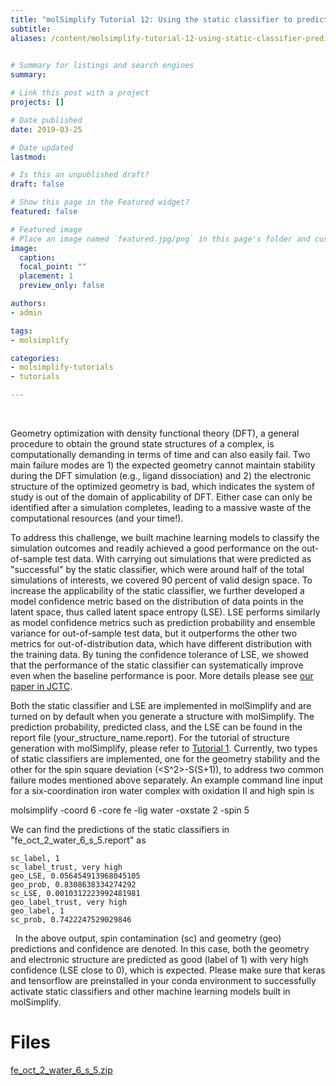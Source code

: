 ```yaml
---
title: "molSimplify Tutorial 12: Using the static classifier to predict your simulation outcomes before they waste your time"
subtitle:
aliases: /content/molsimplify-tutorial-12-using-static-classifier-predict-your-simulation-outcomes-they-waste
 

# Summary for listings and search engines
summary: 

# Link this post with a project
projects: []

# Date published
date: 2019-03-25

# Date updated
lastmod: 

# Is this an unpublished draft?
draft: false

# Show this page in the Featured widget?
featured: false

# Featured image
# Place an image named `featured.jpg/png` in this page's folder and customize its options here.
image:
  caption: 
  focal_point: ""
  placement: 1
  preview_only: false

authors:
- admin

tags:
- molsimplify

categories:
- molsimplify-tutorials
- tutorials

---
```

 


Geometry optimization with density functional theory (DFT), a general procedure to obtain the ground state structures of a complex, is computationally demanding in terms of time and can also easily fail. Two main failure modes are 1) the expected geometry cannot maintain stability during the DFT simulation (e.g., ligand dissociation) and 2) the electronic structure of the optimized geometry is bad, which indicates the system of study is out of the domain of applicability of DFT. Either case can only be identified after a simulation completes, leading to a massive waste of the computational resources (and your time!).


To address this challenge, we built machine learning models to classify the simulation outcomes and readily achieved a good performance on the out-of-sample test data. With carrying out simulations that were predicted as "successful" by the static classifier, which were around half of the total simulations of interests, we covered 90 percent of valid design space. To increase the applicability of the static classifier, we further developed a model confidence metric based on the distribution of data points in the latent space, thus called latent space entropy (LSE). LSE performs similarly as model confidence metrics such as prediction probability and ensemble variance for out-of-sample test data, but it outperforms the other two metrics for out-of-distribution data, which have different distribution with the training data. By tuning the confidence tolerance of LSE, we showed that the performance of the static classifier can systematically improve even when the baseline performance is poor. More details please see [our paper in JCTC](https://pubs.acs.org/doi/abs/10.1021/acs.jctc.9b00057).


Both the static classifier and LSE are implemented in molSimplify and are turned on by default when you generate a structure with molSimplify. The prediction probability, predicted class, and the LSE can be found in the report file (your\_structure\_name.report). For the tutorial of structure generation with molSimplify, please refer to [Tutorial 1](../2016-06-18-molsimplify-tutorial-1-structure-generation/). Currently, two types of static classifiers are implemented, one for the geometry stability and the other for the spin square deviation (<S^2>-S(S+1)), to address two common failure modes mentioned above separately. An example command line input for a six-coordination iron water complex with oxidation II and high spin is


molsimplify -coord 6 -core fe -lig water -oxstate 2 -spin 5


We can find the predictions of the static classifiers in "fe_oct_2_water_6_s_5.report" as

```
sc_label, 1
sc_label_trust, very high
geo_LSE, 0.056454913968045105
geo_prob, 0.8308638334274292
sc_LSE, 0.0010312223992481981
geo_label_trust, very high
geo_label, 1
sc_prob, 0.7422247529029846
```
 
In the above output, spin contamination (sc) and geometry (geo) predictions and confidence are denoted. In this case, both the geometry and electronic structure are predicted as good (label of 1) with very high confidence (LSE close to 0), which is expected. Please make sure that keras and tensorflow are preinstalled in your conda environment to successfully activate static classifiers and other machine learning models built in molSimplify.

# Files
[fe_oct_2_water_6_s_5.zip](./fe_oct_2_water_6_s_5.zip)
